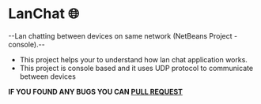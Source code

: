 # LanChat :globe_with_meridians:

--Lan chatting between devices on same network (NetBeans Project - console).--

* This project helps your to understand how lan chat application works.
* This project is console based and it uses UDP protocol to communicate between devices

**IF YOU FOUND ANY BUGS YOU CAN [PULL REQUEST](https://github.com/0xpulsar/LanChat/pulls)**
